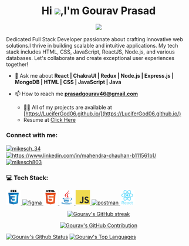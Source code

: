   <h1 align="center" > Hi <img width="30px" src ="https://raw.githubusercontent.com/MartinHeinz/MartinHeinz/master/wave.gif">,I'm Gourav Prasad</h1>

<p align="center">
  <img src="https://readme-typing-svg.herokuapp.com/?lines=Full%20Stack%20Developer;&center=true&width=500&height=50">
</p>


Dedicated Full Stack Developer passionate about crafting innovative web solutions.I thrive in building scalable and intuitive applications.
 My tech stack includes HTML, CSS, JavaScript, ReactJS, Node.js, and various databases. Let's collaborate and create exceptional user experiences together!




- 💬 Ask me about **React | ChakraUI | Redux | Node.js | Express.js | MongoDB | HTML | CSS | JavaScript | Java**



- 📫 How to reach me
 **prasadgourav46@gmail.com**

   - 👨‍💻 All of my projects are available at [https://LuciferGod06.github.io/](https://LuciferGod06.github.io/) 
  - Resume at <a href="https://drive.google.com/file/d/1orSB36BBSldKoD_WUKfh1S69H4vLLb4M/view?usp=drive_link" target="_blank" rel="noopener noreferrer" >Click Here</a>



<h3 align="left">Connect with me:</h3>
<p align="left">
<a href="https://twitter.com/prasadgourav46" target="blank"><img align="center" src="https://raw.githubusercontent.com/rahuldkjain/github-profile-readme-generator/master/src/images/icons/Social/twitter.svg" alt="mikesch_34" height="30" width="40" /></a>
<a href="https://www.linkedin.com/in/gourav-prasad-388708155/" target="blank"><img align="center" src="https://raw.githubusercontent.com/rahuldkjain/github-profile-readme-generator/master/src/images/icons/Social/linked-in-alt.svg" alt="https://www.linkedin.com/in/mahendra-chauhan-b111561b1/" height="30" width="40" /></a>
<a href="https://www.hackerrank.com/prasadgourav46?hr_r=1" target="blank"><img align="center" src="https://raw.githubusercontent.com/rahuldkjain/github-profile-readme-generator/master/src/images/icons/Social/hackerrank.svg" alt="mikesch803" height="40" width="40" /></a>
</p>

<h3 align="left">💻 Tech Stack:</h3>
<p align="left"> <a href="https://www.w3schools.com/css/" target="_blank" rel="noreferrer"> <img src="https://raw.githubusercontent.com/devicons/devicon/master/icons/css3/css3-original-wordmark.svg" alt="css3" width="40" height="40"/> </a> <a href="https://www.figma.com/" target="_blank" rel="noreferrer"> <img src="https://www.vectorlogo.zone/logos/figma/figma-icon.svg" alt="figma" width="40" height="40"/> </a> <a href="https://www.w3.org/html/" target="_blank" rel="noreferrer"> <img src="https://raw.githubusercontent.com/devicons/devicon/master/icons/html5/html5-original-wordmark.svg" alt="html5" width="40" height="40"/> </a> <a href="https://www.java.com" target="_blank" rel="noreferrer"> <img src="https://raw.githubusercontent.com/devicons/devicon/master/icons/java/java-original.svg" alt="java" width="40" height="40"/> </a> <a href="https://developer.mozilla.org/en-US/docs/Web/JavaScript" target="_blank" rel="noreferrer"> <img src="https://raw.githubusercontent.com/devicons/devicon/master/icons/javascript/javascript-original.svg" alt="javascript" width="40" height="40"/> </a> <a href="https://postman.com" target="_blank" rel="noreferrer"> <img src="https://www.vectorlogo.zone/logos/getpostman/getpostman-icon.svg" alt="postman" width="40" height="40"/> </a> <a href="https://reactjs.org/" target="_blank" rel="noreferrer"> <img src="https://raw.githubusercontent.com/devicons/devicon/master/icons/react/react-original-wordmark.svg" alt="react" width="40" height="40"/> </a> </p>


<p align="center">
  <a href="https://github.com/LuciferGod06">
    <img src="https://github-readme-streak-stats.herokuapp.com/?user=LuciferGod06&theme=radical&border=7F3FBF&background=0D1117" alt="Gourav's GitHub streak"/>
  </a>
</p>

<p align="center">
  <a href="https://github.com/LuciferGod06">
    <img src="https://github-profile-summary-cards.vercel.app/api/cards/profile-details?username=LuciferGod06&theme=radical" alt="Gourav's GitHub Contribution"/>
  </a>
</p>

<a> 
    <a href="https://github.com/LuciferGod06"><img alt="Gourav's Github Status" src="https://denvercoder1-github-readme-stats.vercel.app/api?username=LuciferGod06&show_icons=true&count_private=true&theme=react&border_color=7F3FBF&bg_color=0D1117&title_color=F85D7F&icon_color=F8D866" height="192px" width="49.5%"/></a>
  <a href="https://github.com/LuciferGod06"><img alt="Gourav's Top Languages" src="https://denvercoder1-github-readme-stats.vercel.app/api/top-langs/?username=LuciferGod06&langs_count=8&layout=compact&theme=react&border_color=7F3FBF&bg_color=0D1117&title_color=F85D7F&icon_color=F8D866" height="192px" width="49.5%"/></a>
  <br/>
</a>


